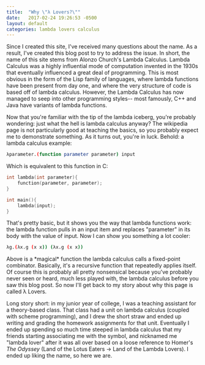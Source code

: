 ```yaml
---
title:  "Why \"λ Lovers?\""
date:   2017-02-24 19:26:53 -0500
layout: default
categories: lambda lovers calculus
---
```

Since I created this site, I've received many questions about the name. As a result, I've created this blog post to try to address the issue. In short, the name of this site stems from Alonzo Church's Lambda Calculus. Lambda Calculus was a highly influential mode of computation invented in the 1930s that eventually influenced a great deal of programming. This is most obvious in the form of the Lisp family of languages, where lambda functions have been present from day one, and where the very structure of code is based off of lambda calculus. However, the Lambda Calculus has now managed to seep into other programming styles-- most famously, C++ and Java have variants of lambda functions.

<!-- readmore -->

Now that you're familiar with the tip of the lambda iceberg, you're probably wondering: just what the hell is lambda calculus anyway? The wikipedia page is not particularly good at teaching the basics, so you probably expect me to demonstrate something. As it turns out, you're in luck. Behold: a lambda calculus example:

~~~ bash
λparameter.(function parameter parameter) input
~~~

Which is equivalent to this function in C:

~~~ c
int lambda(int parameter){
	function(parameter, parameter);
}

int main(){
    lambda(input);
}
~~~

That's pretty basic, but it shows you the way that lambda functions work: the lambda function pulls in an input item and replaces "parameter" in its body with the value of input. Now I can show you something a lot cooler:

~~~ bash
λg.(λx.g (x x)) (λx.g (x x))
~~~

Above is a \*magical\* function the lambda calculus calls a fixed-point combinator. Basically, it's a recursive function that repeatedly applies itself. Of course this is probably all pretty nonsensical because you've probably never seen or heard, much less played with, the lambda calculus before you saw this blog post. So now I'll get back to my story about why this page is called &#955; Lovers.

Long story short: in my junior year of college, I was a teaching assistant for a theory-based class. That class had a unit on lambda calculus (coupled with scheme programming), and I drew the short straw and ended up writing and grading the homework assignments for that unit. Eventually I ended up spending so much time steeped in lambda calculus that my friends starting associating me with the symbol, and nicknamed me "lambda lover" after it was all over based on a loose reference to Homer's <i>The Odyssey</i> (Land of the Lotus Eaters -> Land of the Lambda Lovers). I ended up liking the name, so here we are.